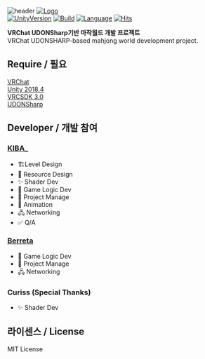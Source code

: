 ![header](https://capsule-render.vercel.app/api?type=Waving&color=FF285B&height=300&section=header&text=UDON%20Mahjong&fontSize=90&fontColor=FFFFFF)
[![Logo](https://lh4.googleusercontent.com/QXqW0rwpW8Ol7eTtLrgoDrxnWDwKTQrY5ApqhpsQPlMoTjNEP9XbisbFDvqr5aC97GQyTXqCZ5UuQFWc8-WV=w698-h969)]()
<br>
[![UnityVersion](https://img.shields.io/badge/Unity-2018.4.20f1-blue?style=flat-square&logo=unity)](https://unity3d.com/kr/unity/whats-new/2018.4.20)
[![Build](https://img.shields.io/appveyor/build/kibalab/K13A_Mahjong?style=flat-square)]()
[![Language](https://img.shields.io/badge/Language-U%23-orange?style=flat-square&logo=sharp)](https://github.com/MerlinVR/UdonSharp)
[![Hits](https://hits.seeyoufarm.com/api/count/incr/badge.svg?url=https%3A%2F%2Fgithub.com%2Fkibalab%2FK13A_Mahjong%2F&count_bg=%2379C83D&title_bg=%23555555&icon=&icon_color=%23E7E7E7&title=View&edge_flat=true)](https://hits.seeyoufarm.com)
<br>

**VRChat UDONSharp기반 마작월드 개발 프로젝트**<br>
VRChat UDONSHARP-based mahjong world development project.


## Require / 필요
[VRChat](https://store.steampowered.com/app/438100/VRChat/)<br>
[Unity 2018.4](https://unity3d.com/kr/unity/whats-new/2018.4.20)<br>
[VRCSDK 3.0](https://vrchat.com/home/download)<br>
[UDONSharp](https://github.com/MerlinVR/UdonSharp)<br>

## Developer / 개발 참여
### [KIBA_](https://github.com/kibalab)
* 🏗Level Design<br>
* 🎨 Resource Design<br>
* ✨ Shader Dev<br>
* 🎲 Game Logic Dev<br>
* 📓 Project Manage<br>
* 🌠 Animation<br>
* 🖧 Networking<br>
* ✅ Q/A<br>
### [Berreta](https://github.com/kirnot92)
* 🎲 Game Logic Dev<br>
* 📓 Project Manage<br>
* 🖧 Networking<br>
### Curiss (Special Thanks)
* ✨ Shader Dev<br>

## 라이센스 / License

MIT License
